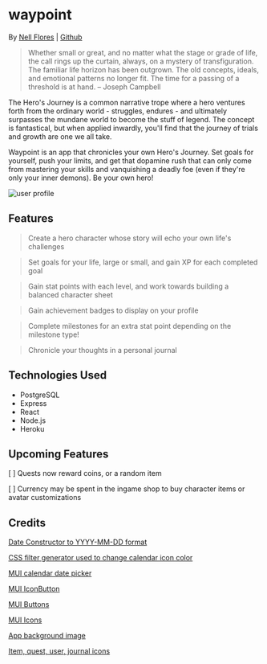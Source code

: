 # waypoint

By [Nell Flores](https://www.linkedin.com/mynetwork/) | [Github](https://github.com/nell-djmf)

> Whether small or great, and no matter what the stage or grade of life, the call rings up the curtain, always, on a mystery of transfiguration.
> The familiar life horizon has been outgrown. The old concepts, ideals, and emotional patterns no longer fit. The time for a passing of a threshold is at hand. – Joseph Campbell

The Hero's Journey is a common narrative trope where a hero ventures forth from the ordinary world - struggles, endures - and ultimately surpasses the mundane world to become the stuff of legend. The concept is fantastical, but when applied inwardly, you'll find that the journey of trials and growth are one we all take.

Waypoint is an app that chronicles your own Hero's Journey. Set goals for yourself, push your limits, and get that dopamine rush that can only come from mastering your skills and vanquishing a deadly foe (even if they're only your inner demons). Be your own hero!

![user profile](https://i.imgur.com/xhnpdHp.png)

## Features

> Create a hero character whose story will echo your own life's challenges

> Set goals for your life, large or small, and gain XP for each completed goal

> Gain stat points with each level, and work towards building a balanced character sheet

> Gain achievement badges to display on your profile

> Complete milestones for an extra stat point depending on the milestone type!

> Chronicle your thoughts in a personal journal

## Technologies Used

- PostgreSQL
- Express
- React
- Node.js
- Heroku

## Upcoming Features

[ ] Quests now reward coins, or a random item

[ ] Currency may be spent in the ingame shop to buy character items or avatar customizations

## Credits

[Date Constructor to YYYY-MM-DD format](https://stackoverflow.com/questions/23593052/format-javascript-date-as-yyyy-mm-dd)

[CSS filter generator used to change calendar icon color](https://codepen.io/sosuke/pen/Pjoqqp)

[MUI calendar date picker](https://mui.com/x/react-date-pickers/getting-started/)

[MUI IconButton](https://mui.com/material-ui/react-button/#icon-button)

[MUI Buttons](https://mui.com/material-ui/react-button/#main-content)

[MUI Icons](https://mui.com/material-ui/material-icons/?query=clear)

[App background image](https://collections.leventhalmap.org/search/commonwealth:3f462s46z)

[Item, quest, user, journal icons](https://icons8.com/)
